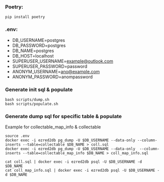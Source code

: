 ### Poetry:

`pip install poetry`

### .env:

- DB_USERNAME=postgres
- DB_PASSWORD=postgres
- DB_NAME=postgres
- DB_HOST=localhost
- SUPERUSER_USERNAME=example@outlook.com
- SUPERUSER_PASSWORD=password
- ANONYM_USERNAME=ano@example.com
- ANONYM_PASSWORD=anompassword

### Generate init sql & populate

```
bash scripts/dump.sh
bash scripts/populate.sh
```

### Generate dump sql for specific table & populate

Example for collectable_map_info & collectable
```
source .env
docker exec -i ezred2db pg_dump -U $DB_USERNAME --data-only --column-inserts --table=collectable $DB_NAME > coll.sql
docker exec -i ezred2db pg_dump -U $DB_USERNAME --data-only  --column-inserts --table=collectable_map_info $DB_NAME > coll_map_info.sql

cat coll.sql | docker exec -i ezred2db psql -U $DB_USERNAME -d $DB_NAME
cat coll_map_info.sql | docker exec -i ezred2db psql -U $DB_USERNAME -d $DB_NAME
```